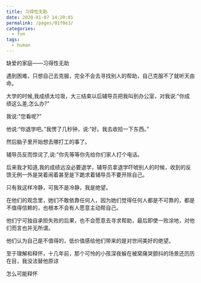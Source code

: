 ```yaml
---
title: 习得性无助
date: 2020-01-07 14:20:01
permalink: /pages/01f0e3/
categories:
  - fun
tags:
  - human
---
```




缺爱的家庭——习得性无助

遇到困难，只想自己去克服，完全不会去寻找别人的帮助，自己克服不了就听天由命。

大学的时候,我成绩太垃圾，大三结束以后辅导员把我叫到办公室，对我说:"你成绩这么差,怎么办?”

我说:"您看呢?”

他说:“你退学吧。”我愣了几秒钟，说:“好。我去收拾一下东西。”

然后脑子里开始想去哪打工的事了。

辅导员反而惊诧了,说:"你先等等你先给你们家人打个电话。

后来我才知道,我的成绩远没必要退学，辅导员拿退学吓唬别人的时候，收到的反馈无例一外是哭着闹着甚至是下跪求着辅导员不要开除自己。

只有我这样冷静，可我不是冷静，我是绝望。

在他们的观念里，她们不敢依靠任何人，因为她们觉得任何人都是不可靠的，都是不值得信赖的，也根本不会有人愿意主动帮自己。

他们宁可独自承担失败的后果，也不会愿意去寻求帮助，最后即使一败涂地，对他们而言也并无所谓。

他们认为自己是不值得的，低价值感给他们带来的是对世间美好的绝望。



至于理解和释怀，十几年前，那个可怜的小孩深夜躲在被窝痛哭颤抖的场景还历历在目，我没法替他原谅

怎么可能释怀

